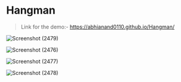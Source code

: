 # Hangman

> Link for the demo:- https://abhianand0110.github.io/Hangman/

![Screenshot (2479)](https://user-images.githubusercontent.com/76611051/157097673-0a9a92fd-d7d1-4d15-aa68-0edb66c4b52e.png)



![Screenshot (2476)](https://user-images.githubusercontent.com/76611051/157097677-88bbdad5-5892-4966-8208-c4a81c3d006a.png)


![Screenshot (2477)](https://user-images.githubusercontent.com/76611051/157097678-3d9ddf6a-a574-4e45-b539-7d669bdff8fd.png)


![Screenshot (2478)](https://user-images.githubusercontent.com/76611051/157097679-e4d23ad4-bf16-4caf-9b95-59f5ecad64ad.png)
